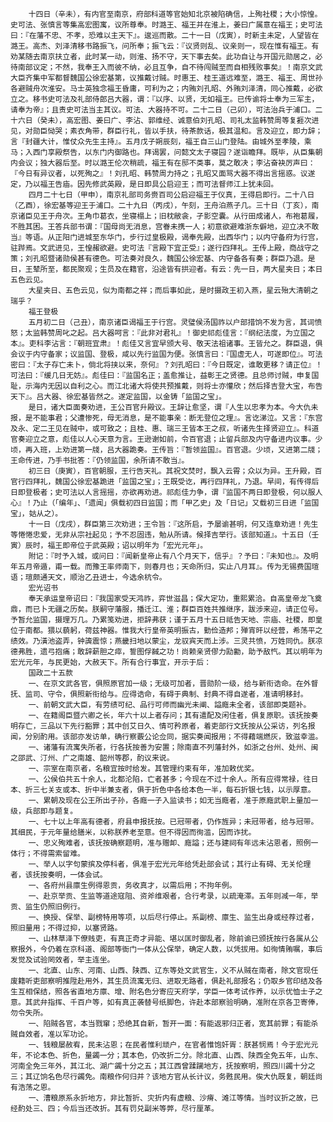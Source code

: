 <!-- { "loadSidebar": true } -->
        十四日（辛未），有内官至南京，府部科道等官始知北京被陷确信，上殉社稷；大小惊惶。史可法、张慎言等集高宏图寓，议所尊奉。时潞王、福王并在淮上，姜曰广属意在福王；史可法曰：『在藩不忠、不孝，恐难以主天下』。逡巡而散。二十一日（戊寅），时新主未定，人望皆在潞王。高杰、刘泽清移书路振飞，问所奉；振飞云：『议贤则乱、议亲则一，现在惟有福王。有劝某随去南京扶立者，此时某一动，则淮、扬不守，天下事去矣。此功自让与开国元勋居之，必待南部议定；不然，我奉王入而彼不纳，必且互争，自不待闯贼至而自相残败事矣』！南京文武大臣齐集中军都督魏国公徐宏基第，议推戴讨贼。时惠王、桂王道远难至，潞王、福王、周世孙各避贼舟次淮安。马士英独念福王昏庸，可利为之；内贿刘孔昭、外贿刘泽清，同心推戴，必欲立之。移书史可法及礼部侍郎吕大器，谓：『以序、以贤，无如福王。已传谕将士奉为三军主，请奉为帝』；且责史可法当主其议。可法、大器持不可。二十二日（己卯），可法治兵于浦口。二十六日（癸未），高宏图、姜曰广、李沾、郭维经、诚意伯刘孔昭、司礼太监韩赞周等复捱次进见，对勋臣恸哭；素衣角带，群臣行礼，皆以手扶，待茶款话，极其温和。言及迎立，即力辞；言『封疆大计，惟仗众先生主持』。五月戊子朔辰刻，福王自三山门登陆。由城外至孝陵，乘马；入西门享殿祭告，以东门内御路也。拜谒罢，问懿文太子寝园？遂诣瞻拜。既毕，从臣集朝内会议；独大器后至。时以潞王伦次稍疏，福王有在邸不类事，莫之敢决；李沾奋袂厉声曰：『今日有异议者，以死殉之』！刘孔昭、韩赞周力持之；孔昭又面骂大器不得出言摇惑。议遂定，乃以福王告庙。因先修武英殿，是日即具公启迎王；而可法督师江上犹未回。
        四月二十七日（甲申），南京礼部司务赍百司公启迎福王于仪真，王得启即行。二十八日（乙酉），徐宏基等迎王于浦口。二十九日（丙戌），午刻，王舟泊燕子几。三十日（丁亥），南京诸臣见王于舟次。王角巾葛衣，坐寝榻上；旧枕敝衾，孑影空囊。从行田成诸人，布袍葛履，不胜其困。王答兵部书谓：『国母尚无消息，宫眷未携一人；初意欲避难浙东僻地，迎立决不敢当』等语。从正阳门进城至东华门，步行过皇极殿，谒奉先殿，出西华门；以内守备府为行宫，驻跸焉。文武进见，王惶赧欲避。史可法『言殿下宜正受』；遂行四拜礼。王传上殿，商战守之策；刘孔昭暨诸勋侯甚有德色。可法奏对良久，魏国公徐宏基、内守备各有奏；群臣乃退。是日，王辇所至，都民聚观；生员及在籍官，沿途皆有拱迎者。有云：先一日，两大星夹日；本日五色云见。
        大星夹日、五色云见，似为南都之祥；而后事如此，是时摄政王初入燕，星云殆大清朝之瑞乎？
        福王登极
        五月初二日（己丑），南京诸臣谒福王于行宫。灵璧侯汤国祚以户部措饷不发为言，其词愤怒；太监韩赞周叱之起。吕大器呵言：『此非对君礼』！御史祁彪佳言：『纲纪法度，为立国之本』。吏科李沾言：『朝班宜肃』！彪佳又言宜早颁大号、敬天法祖诸事。王皆允之。群臣退，俱会议于内守备家；议监国、登极，咸以先行监国为便。张慎言曰：『国虚无人，可遂即位』。可法密曰：『太子存亡未卜，倘北将挟以来，奈何』？刘孔昭曰：『今日既定，谁敢更移？请正位』！可法曰：『缓几日无妨』。彪佳曰：『监国名正；盖愈推让，益彰王之贤德。且总师讨贼，申复国耻，示海内无因以自利之心。而江北诸大将使共预推戴，则将士亦懽欣；然后择吉登大宝，布告天下』。吕大器、徐宏基皆然之。遂定监国，以金铸「监国之宝」。
        是日，诸大臣面奏劝进，王公百官升殿议。王辞让愈坚，谓『人生以忠孝为本。今大仇未报，是不能事君；父遭惨死，母无消息，是不能事亲：断无登位之理』。言讫涕泣。又言：『东宫及永、定二王见在贼中，或可致之；且桂、惠、瑞三王皆本王之叔，听诸先生择贤迎立』。科道官奏迎立之意，彪佳以人心天意为言。王逊谢如前，令百官退；止留兵部及内守备进内议事。少顷，再入班，上劝进第一牋，吕大器跪奏。王传旨：『暂领监国』。百官退。少顷，又进第二牋；王命传进，乃手书批答：『仍领监国，余所请不敢当』。
        初三日（庚寅），百官朝服，王行告天礼。其祝文焚时，飘入云霄；众以为异。王升殿，百官行四拜礼，魏国公徐宏基跪进「监国之宝」；王既受讫，再行四拜礼，乃退。早间，有传得后日即登极者；史可法以人言摇摇，亦欲再劝进。祁彪佳力争，谓『监国不两日即登极，何以服人心』！乃止（「编年」、「遗闻」俱载初四日监国；而「甲乙史」及「日记」又载初三日进「监国宝」，姑从之）。
        十一日（戊戌），群臣第三次劝进；王令旨：『这所启，予屡谕甚明，何又连章劝进！先生等惓惓忠爱，无非从宗社起见；予不忍固违，勉从所请。候择吉举行。该部知道』。十五日（壬寅）辰时，福王即帝位于武英殿；诏以明年为「宏光元年」。
        附记：『时予入城，或问曰：『闻新皇帝止有八个月天下，信乎』？予曰：『未知也』。及明年五月帝遁，甫一载。而豫王率师南下，则春月也；天命所归，实止八月耳』。传为无锡费国瑄语；瑄颇通天文，顺治乙丑进士，今选余杭令。
        宏光诏书
        奉天承运皇帝诏曰：『我国家受天鸿祚，弈世滋昌；保大定功，重熙累洽。自高皇帝龙飞奠鼎，而已卜无疆之历矣。朕嗣守藩服，播迁江、淮；群臣百姓共推继序，跋涉来迎，请正位号。予暂允监国，摄理万几。乃累笺劝进，拒辞弗获；谨于五月十五日祗告天地、宗庙、社稷，即皇位于南都。猥以藐躬，荷兹神器。惟我大行皇帝英明振古，勤俭造邦；殚宵旰以经营，希荡平之绩效。乃潢池盗弄，钟簴震惊；燕畿扫地以蒙尘，龙驭宾天而上涉。三灵共愤，万姓同仇。朕凉德弗胜，遗弓抱痛；敢辞薪胆之瘁，誓图俘馘之功！尚赖亲贤僇力劻勷，助予敌忾。其以明年为宏光元年，与民更始，大赦天下。所有合行事宜，开示于后：
        国政二十五款
        一、在京文武各官，俱照原官加一级；无级可加者，晋勋阶一级，给与新衔诰命。在外督抚、监司、守令，俱照新衔给与。应得诰命，有碍于典制、封典不得自遂者，准请明移封。
        一、前朝文武大臣，有劳绩可纪、品行可师而幽光未阐、謚廕未全者，该部即类题补。
        一、在籍阁臣暨六卿之长，年六十以上者存问；其有遣配及闲住者，俱复原职。该抚按奏明存亡，三品以下先行豁罪；其中创艾日久、情可矜原者，着吏部行文抚按从公采访，列名报闻，分别酌用。该部亦发访单，确行察覈公论佥同，据实奏闻报用；不得藉端燃灰，致滋幸滥。
        一、诸藩有流寓失所者，行各抚按善为安置；除南直不列藩封外，如浙之台州、处州、闽之邵武、汀州、广之南雄、韶州等郡，酌议来说。
        一、宗室在南京者，名粮宜按时给发。其管理约束有年，准加敕优奖。
        一、公侯伯共五十余人，北都沦陷，亡者甚多；今现在不过十余人。所有应得常禄，往日本、折三七关支或本、折中半兼支者，俱于折色中各给本色一半，每石折银七钱，以示厚意。
        一、累朝及现在公王所出子孙，各廕一子入监读书；如无当廕者，准于原廕武职上量加一级，兵部即与题复。
        一、七十以上年高有德者，府县申报抚按。已冠带者，仍作旌异；未冠带者，给与冠带。其细民，于元年量给膳米，以称朕养老至意。但不得因而徇滥，因而诈扰。
        一、忠义殉难者，该抚按确察题明，准与赠卹、廕謚；还与建祠有年远未沾恩者，照例一体行；不得需索留难。
        一、举人以字句蒙摈及停科者，俱准于宏光元年给凭赴部会试；其行止有碍、无关伦理者，该抚按奏明，一体会试。
        一、各府州县廪生例得恩贡，务收真才，以需后用；不拘年例。
        一、赴京举贡、生监等道途寇阻、资斧维艰者，合行考录，以疏淹滞。五年则减一年，举贡、监生仍照旧例行。
        一、换授、保举、副榜特用等项，以后尽行停止。系副榜、廪生、监生出身或经荐过者，照旧量用；不得过抑，以塞贤路。
        一、山林草泽下僚贱吏，有真正奇才异能、堪以匡时御乱者，除前谕已颁抚按行各属从公察报外，今仍着在京科道、阁部等衙门一体从公保举，确定人数，以凭拔用。如徇情贿嘱，事后发觉及试验罔效者，举主连坐。
        一、北直、山东、河南、山西、陕西、辽东等处文武官生，义不从贼在南者，除文官现任废籍听吏部察明推陞赴用外，其生员流寓无归、进取无路者，俱赴礼部报名；仍取乡官印结及各生互相保结，照各省直地方廪、增、附名色分寄应天府学，学臣一体考试作养，以示优恤士子之意。其武弁指挥、千百户等，如有真正袭替号纸脚色，许赴本部察验明确，准附在京各卫寄俸，勿令失所。
        一、陷贼各官，本当戮窜；恐绝其自新，暂开一面：有能返邪归正者，宽其前罪；有能杀贼自效者，准以军功论。
        一、钱粮屡赦宥，民未沾恩；在民者惟利顽户，在官者惟饱奸胥：朕甚悯焉！今于宏光元年，不论本色、折色，量蠲一分；其本色，仍改折二分。除北直、山西、陕西全免五年，山东、河南全免三年外，其江北、湖广蠲十分之五；其江西曾蹂躏地方，抚按察明，照四川蠲十分之三；其辽饷名色尽行蠲免。南粮作何归并？该地方官从长计议，务甦民用。俟大仇既复，朝廷尚有浩荡之恩。
        一、漕粮原系永折地方，非比暂折、灾折内有虚粮、沙瘠、滩江等情。当时议折之故，已经酌处三、四；今后当还改折。其有罚兑副米等弊，尽行厘革。
